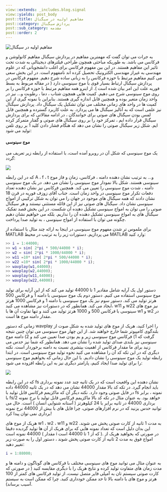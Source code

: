 ```yaml
---
view::extends: _includes.blog.signal
view::yields: post_body
post::title: مفاهیم اولیه در سیگنال
post::category: پردازش سیگنال
post::sub_category: مقدمه
post::order: 2
---
```


![مفاهیم اولیه در سیگنال ](@url('assets/images/signal/fundamentals.jpg'))

به جرات می توان گفت که مهمترین مفاهیم در پردازش سیگنال مفاهیم کانولوشن و فرکانس می باشد. به طوریکه مباحثی همچون طراحی فیلترهای دیجیتالی به شدت تحت تاثیر این مفاهیم هستند. در این بین مفهوم فرکانس برای اغلب دانشجویانی که در علوم مهندسی به غیراز مهندسی الکترونیک تحصیل کرده اند نامفهوم است. در این بخش سعی می کنیم مفاهیم مرتبط با حوزه فرکانس را به زبانی ساده شرح دهیم. مفهوم فرکانس در پردازش سیگنال ارتباط بسیار قوی با موج سینوسی دارد ( در مقاله مربوط به بسط فوریه علت این امر بیان شده است ). از اینرو همه مفاهیم مرتبط با حوزه فرکانس را بر روی موج سینوسی شرح می دهیم.
کمیت هایی همچون شتاب ، دما ، رطوبت و... نیز در واحد زمان متغیر بوده و همچنین قابل	اندازه گیری هستند. بنابراین با نمونه گیری از این کمیت ها در واحد های زمانی مختلف می توان تشکیل یک سیگنال داد. پردازش سیگنال نیز علمی است که به آنالیز سیگنال ها می پردازد. به علت کاربرد گسترده و همچنین قابل لمس بودن سیگنال های صوتی برای خوانندگان ، در ادامه مقالاتی که برای پردازش سیگنال قرار داده ایم ، تمرکز خود را بر روی سیگنال های صوتی و گفتار متمرکز کرده ایم. شکل زیر سیگنال صوتی را نشان می دهد که هنگام فشار دادن کلید 1 بر روی تلفن تولید می شود:

#### موج سینوسی

 یک موج سینوسی که شکل آن در روبرو آمده است، با استفاده از رابطه زیر تعریف می گردد:

![](@url('assets/images/signal/sinus.jpg'))

که در این رابطه A ، f ، t و... به ترتیب نشان دهنده دامنه ، فرکانس، زمان و فاز موج سینوسی هستند. شکل بالا نمودار موج سینوسی را نشان می دهد. در یک موج سینوسی دامنه ، شدت موج سینوسی را تعیین می کند. همچنین فرکانس نیز نشان دهنده تعداد دفعات تکرار موج سینوسی در واحد زمان است. جناب آقای زوزف فوریه در قرن 18 نشان دادند که همه سیگنال های موجود در جهان را می توان به شکل ترکیبی از امواج سینوسی نشان داد. سیگنال های صوتی نیز از این قائله مستثنی نیستند و هر سیگنال صوتی را می توان به امواج سینوسی تشکیل دهنده آن شکست. در این بخش قصد تفکیک سیگنال های به امواج سینوسی تشکیل دهنده آن را نداریم. بلکه می خواهیم نشان دهیم چگونه می توان با استفاده از امواج سینوسی ، به تولید صدا پرداخت.

برای ملموس تر شدن مفهوم موج سینوسی در اینجا به ارائه چند مثال با استفاده از MATLAB می پردازیم. دستورات زیر را به ترتیب در محیط MATLAB وارد کنید:

```matlab
>> i = 1:44000;
>> w1 = sin( 2*pi * 500/44000 * i);
>> w2 = sin( 2*pi * 1000/44000 * i);
>> w11 =10* sin( 2*pi * 500/44000 * i);
>> w22 =10* sin( 2*pi * 1000/44000 * i);
>> wavplay(w1,44000);
>> wavplay(w2,44000);
>> wavplay(w11,44000);
>> wavplay(w22,44000);
```

دستور اول یک آرایه شامل مقادیر 1 تا 44000 تولید می کند که از این آرایه برای تولید موج سینوسی استفاده می کنیم. دستور دوم یک موج سینوسی با دامنه 1 و فرکانس 500 هرتز تولید می کند. دستور سوم نیز یک موج سینوسی با دامنه 1 و فرکانس 1000 هرتز ایجاد می کند. همانطور که در دستورات نیز مشاهده می کنید، w11 و w22 نیز موج های سینوسی با فرکانس 500 و 1000 هرتز تولید می کنند و تنها تفاوت آن ها با w1 و w2 در مقدار دامنه موج ها است.

زمانی که دستور wavplay را اجرا کنید، هریک از موج های تولید شده به شکل صوت از بلندگوی کامپیوتر شما خارج خواهند شد. از این چهار موج سینوسی می توان چنین نتیجه گرفت که 1) فرکانس موج سینوسی زیر و بم بودن صدا تعیین می کند و 2) دامنه موج سینوسی نیز بلندی صدای تولید شده را نشان می دهد. همانطور که شما نیز حدس می زنید برای ما مقدار فرکانس از اهمیت بیتشری نسبت به دامنه برخوردار است. نکته دیگری که در این تکه کد آن را مشاهده می کنید نحوه تولید موج سینوسی است. در ابتدا رابطه تولید یک موج سینوسی را نشان دادیم. با این حال زمانی که بخواهیم موج سینوسی را برای تولید صدا ایجاد کنیم، پارامتر دیگری نیز به این رابطه افزوده می شود:

![](@url('assets/images/signal/sinus-1.jpg'))

که در این رابطه fs نشان دهنده این واقعیت است که در یک ثانیه چند عدد نمونه برداری باید انجام گیرد. در تکه کد بالا مقدار 44000 نشان می دهد که در یک ثانیه 44000 داده در فایل صوتی وجود دارد. نکته دیگر آن که ماکزیمم فرکانس قابل تولید با fs نمونه ، برابر با fs/2 خواهد بود. به عنوان مثال در تکه کد بالا ماکزیمم فرکانس قابل تولید با نرخ نمونه برداری 44000 در ثانیه برابر با 24 کیلوهرتز ( آستانه شنوایی انسان ) است. حال می توانید حدس یزنید که در نرم افزارهای صوتی، چرا فایل های با بیش از 44000 نرخ نمونه برداری نمی توان پیدا کرد!

هریک از موج های w1 ، w2 ، w11 و w22 به مدت 1 ثانیه از کارت صوتی پخش می شوند. این بدان دلیل است که تعداد نمونه هایی که برای هریک از آن ها تولید گردیده دقیقا 44000 نمونه است ( مقدار i که از 1 تا 44000 است ). در صورتی که بخواهید هریک از امواج فوق به مدت 2 ثانیه از کارت صوتی پخش شوند ، دستور اول را به صورت زیر تغییر دهید:

```matlab
i = 1:88000;
```

به عنوان مثال می توانید موج های سینوسی مختلف با فرکانس های گوناگون و دامنه ها و مدت زمان های متفاوت تولید کرده و نتایج هریک را با دیگری مقایسه کنید ( در صورتی که کارت صوتی سیستم تان به آمپلی فایر متصل نیست، از تولید فرکانس های کمتر از 100 هرتز و موج های با دامنه بالا تا حد ممکن خودداری کنید. چرا که ممکن است به سیستم آسیب برساند).
